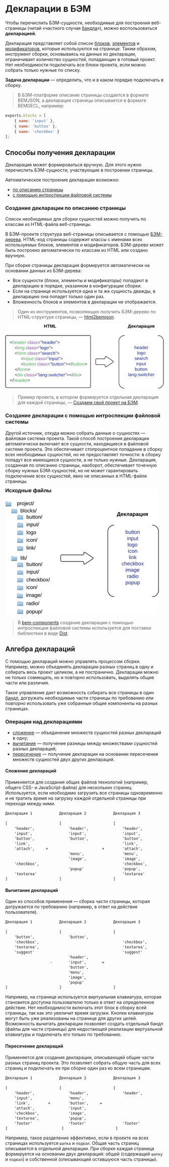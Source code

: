 # Декларации в БЭМ

Чтобы перечислить БЭМ-сущности, необходимые для построения веб-страницы (читай «частного случая [бандла](../build/build.ru.md#bundle)»), можно воспользоваться **декларацией**.

Декларация представляет собой список [блоков](../key-concepts/key-concepts.ru.md#Блок), [элементов](../key-concepts/key-concepts.ru.md#Элемент) и [модификаторов](../key-concepts/key-concepts.ru.md#Модификатор), которые используются на странице. Таким образом, инструмент сборки, основываясь на данных из декларации, ограничивает количество сущностей, попадающих в готовый проект. Нет необходимости подключать все блоки проекта, если можно собрать только нужные по списку.

**Задача декларации** — определить, что и в каком порядке подключать в сборку.

>В БЭМ-платформе описание страницы создается в формате BEMJSON, а декларация страницы описывается в формате BEMDECL, например:
```js
exports.blocks = [
    { name: 'input' },
    { name: 'button' },
    { name: 'checkbox' }
];
```

## Способы получения декларации

Декларация может формироваться вручную. Для этого нужно перечислить БЭМ-сущности, участвующие в построении страницы.

Автоматическое построение декларации возможно:

* [по описанию страницы](#Создание-декларации-по-описанию-страницы)
* [с помощью интроспекции файловой системы](#Создание-декларации-с-помощью-интроспекции-файловой-системы)

### Создание декларации по описанию страницы

Список необходимых для сборки сущностей можно получить по классам из HTML-файла веб-страницы.

В БЭМ-проекте структура веб-страницы описывается с помощью [БЭМ-дерева](../key-concepts/key-concepts.ru.md#БЭМ-дерево). HTML-код страницы содержит классы с именами всех используемых блоков, элементов и модификаторов. БЭМ-дерево может быть построено автоматически по классам из HTML или создано вручную.

При сборке страницы декларация формируется автоматически на основании данных из БЭМ-дерева:
* Все сущности (блоки, элементы и модификаторы) попадают в декларацию в порядке, указанном в конфигурации сборки.
* Если на странице используется одна и та же сущность дважды, в декларацию она попадет только один раз.
* Вложенность блоков и элементов в декларации не отображается.

>Один из инструментов, позволяющих получить БЭМ-дерево по HTML-структуре страницы, — [html2bemjson](https://github.com/bem-incubator/html2bemjson).

![Способ создания декларации](declarations__html2decl.png)

>Пример проекта, в котором формируется отдельная декларация для каждой страницы, — [Создаем свой проект на БЭМ](https://ru.bem.info/tutorials/start-with-project-stub/).

### Создание декларации с помощью интроспекции файловой системы

Другой источник, откуда можно собрать данные о сущностях — файловая система проекта.
Такой способ построения декларации автоматически включает все сущности, находящиеся в файловой системе проекта. Это обеспечивает стопроцентное попадание в сборку всех необходимых сущностей, но не предоставляет точности: в сборку попадут все имеющиеся сущности, а не только нужные.
Декларация, созданная по описанию страницы, наоборот, обеспечивает точечную сборку нужных БЭМ-сущностей, но не может гарантировать подключение всех сущностей, явно не описанных в HTML-файле страницы.

![Способ создания декларации](declarations__fs2decl.png)

>В [bem-components](https://ru.bem.info/libs/bem-components/) создание декларации с помощью интроспекции файловой системы используется для поставки библиотеки в виде [Dist](https://ru.bem.info/libs/bem-components/current/#Варианты-поставки-библиотеки).

## Алгебра деклараций

С помощью деклараций можно управлять процессом сборки. Например, можно объединять декларации разных страниц в одну и собирать весь проект целиком, а не постранично. Декларации можно не только совмещать, но и повторно использовать, выделять общие части или различия.

Такое управление дает возможность собирать все страницы в один [бандл](../build/build.ru.md#bundle), догружать необходимые части страницы по требованию или повторно использовать уже собранные общие компоненты на разных страницах.

### Операции над декларациями

* [сложение](#Объединение-нескольких-деклараций-в-одну) — объединение множеств сущностей разных деклараций в одну;
* [вычитание](#Получение-разницы-между-декларациями) — получение разницы между множествами сущностей разных деклараций;
* [пересечение](#Получение-декларации-на-основе-пересечения-нескольких-других) — получение декларации на основании пересечения множеств сущностей двух других деклараций.

#### Сложение деклараций

Применяется для создания общих файлов технологий (например, общего CSS- и JavaScript-файла) для нескольких страниц. Используется, если необходимо загрузить все страницы одновременно и не тратить время на загрузку каждой отдельной страницы при переходе между ними.

```text
Декларация 1            Декларация 2            Декларация 3

[                       [                       [
    'header',               'header',               'header',
    'input',                'input',                'input',
    'button',               'button',               'button',
    'link',                                         'link',
    'attach',     +                        +        'attach',
                            'menu',                 'menu',
                            'image',                'image',
    'checkbox',                                     'checkbox',
                            'popup'                 'popup',
    'textarea'                                      'textarea'
]                       ]                       ]
```

#### Вычитание деклараций

Один из способов применения — сборка части страницы, которая догружается по требованию (например, в ответ на действие пользователя).

```text
Декларация 1            Декларация 2            Декларация 3

[                       [                       [
    'button',               'button',
    'checkbox',                                     'checkbox',
    'textarea',                                     'textarea',
    'suggest'                                       'suggest'
                            'header',
                    -       'input',       =
                            'button',
                            'menu',
                            'image',
                            'popup'
]                       ]                       ]
```

Например, на странице используется виртуальная клавиатура, которая становится доступна пользователю только в ответ на определенное действие. Нет необходимости включать этот блок в сборку всей страницы, так как это увеличит время загрузки. Кнопки клавиатуры могут быть уже реализованы на странице для других целей. Возможность вычитать декларации позволяет создать отдельный бандл (файлы для части страницы) для недостающей реализации виртуальной клавиатуры и подключать его только по требованию.

#### Пересечение деклараций

Применяется для создания декларации, описывающей общие части разных страниц проекта. Это позволяет собрать общую часть для всех страниц и подключать ее при сборке один раз ко всем страницам.

```text
Декларация 1            Декларация 2            Декларация 3

[                       [                       [
    'header',               'header',               'header',
    'input',                'menu',
    'link',        +        'button',     =
    'attach',               'input',
    'checkbox',             'image',
    'textarea',             'popup',
    'footer'                'footer'                'footer'
]                        ]                       ]
```
Например, такое разделение эффективно, если в проекте на всех страницах используется `шапка` и `подвал`. Общая часть страниц описывается в отдельной декларации. При сборке каждая страница формируется на основании двух деклараций: общей (содержащей `шапку` и `подвал`) и собственной (описывающей оставшуюся часть страницы).
